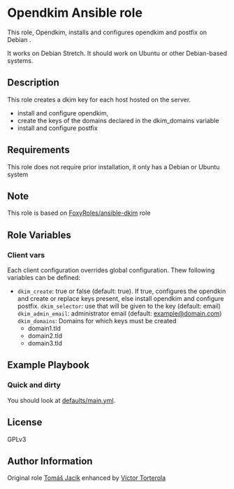 Opendkim Ansible role
============================

This role, Opendkim, installs and configures opendkim and postfix on Debian .

It works on Debian Stretch. It should work on Ubuntu or other Debian-based systems.

Description
------------

This role creates a dkim key for each host hosted on the server.
- install and configure opendkim,
- create the keys of the domains declared in the dkim_domains variable
- install and configure postfix

Requirements
------------

This role does not require prior installation, it only has a Debian or Ubuntu system

Note
----

This role is based on [FoxyRoles/ansible-dkim](https://github.com/FoxyRoles/ansible-dkim) role

Role Variables
--------------

### Client vars

Each client configuration overrides global configuration. Thew following variables can be defined:

- `dkim_create`: true or false (default: true). If true, configures the opendkin and create or replace keys present, else install opendkim and configure postfix.
`dkim_selector`: use that will be given to the key (default: email)
`dkim_admin_email`: administrator email (default: example@domain.com)
`dkim_domains`:  Domains for which keys must be created
  - domain1.tld
  - domain2.tld
  - domain3.tld

Example Playbook
----------------

### Quick and dirty

You should look at [defaults/main.yml](defaults/main.yml).

License
-------

GPLv3

Author Information
------------------

Original role [Tomáš Jacík](https://github.com/foxycode) enhanced by [Víctor Torterola](https://github.com/UdelaRInterior)
